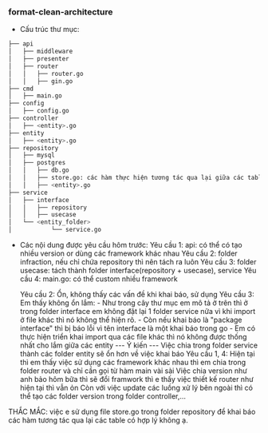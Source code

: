 ### format-clean-architecture

- Cấu trúc thư mục:
```bash
├── api
│   ├── middleware
│   ├── presenter
│   ├── router
│   │   ├── router.go
│   │   ├── gin.go
├── cmd
│   ├── main.go
├── config
│   ├── config.go
├── controller
│   ├── <entity>.go
├── entity
│   ├── <entity>.go
├── repository
│   ├── mysql
│   ├── postgres
│   │   ├── db.go
│   │   ├── store.go: các hàm thực hiện tương tác qua lại giữa các table
│   │   ├── <entity>.go
├── service
│   ├── interface
│   │   ├── repository
│   │   ├── usecase
│   └── <entity_folder>
│   		└── service.go
```
		
- Các nội dung được yêu cầu hôm trước:
	Yêu cầu 1: api: có thể có tạo nhiều version or dùng các framework khác nhau
	Yêu cầu 2: folder infraction, nếu chỉ chứa repository thì nên tách ra luôn
	Yêu cầu 3: folder usecase: tách thành folder interface(repository + usecase), service
	Yêu cầu 4: main.go: có thể custom nhiều framework
	
	Yêu cầu 2: Ổn, không thấy các vấn đề khi khai báo, sử dụng
	Yêu cầu 3: Em thấy không ổn lắm:
		- Như trong cây thư mục em mô tả ở trên thì ở trong folder interface em không đặt lại 1 folder service nữa
		vì khi import ở file khác thì nó không thể hiện rõ.
		- Còn nếu khai báo là "package interface" thì bị báo lỗi vì tên interface là một khai báo trong go
		- Em có thực hiện triển khai import qua các file khác thì nó không được thống nhất cho lắm giữa các entity
		--- Ý kiến --- Việc chia trong folder service thành các folder entity sẽ ổn hơn về việc khai báo
	Yêu cầu 1, 4: Hiện tại thì em thấy việc sử dụng các framework khác nhau thì em chia trong folder router
	và chỉ cần gọi từ hàm main vài sài
	Việc chia version như anh bảo hôm bữa thì sẽ đổi framwork thì e thấy việc thiết kế router như hiện tại thì vẫn ỏn
	Còn với việc update các luồng xử lý bên ngoài thì có thể tạo các folder version trong folder controller,...
	
THẮC MẮC: việc e sử dụng file store.go trong folder repository để khai báo các hàm tương tác qua lại các table có hợp lý không ạ.

	
	
	
	
	
